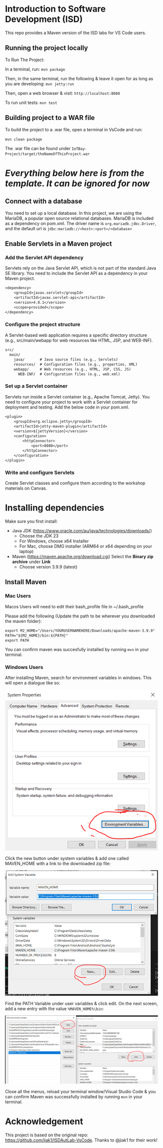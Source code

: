 # Introduction to Software Development (ISD)

This repo provides a Maven version of the ISD labs for VS Code users.

## Running the project locally

To Run The Project:

In a terminal, run:
`mvn package`

Then, in the same terminal, run the following & leave it open for as long as you are developing:
`mvn jetty:run`

Then, open a web browser & visit: `http://localhost:8080`

To run unit tests: `mvn test`

## Building project to a WAR file

To build the project to a .war file, open a terminal in VsCode and run:

`mvn clean package`

The .war file can be found under `IoTBay-Project/target/theNameOfThisProject.war`

# ***Everything below here is from the template. It can be ignored for now***

## Connect with a database
You need to set up a local database. In this project, we are using the MariaDB, a popular open source relational databases. MariaDB is included as a dependency on pom.xml. The driver name is ```org.mariadb.jdbc.Driver```, and the default url is ```jdbc:mariadb://<host>:<port>/<database>```

## Enable Servlets in a Maven project

### Add the Servlet API dependency

Servlets rely on the Java Servlet API, which is not part of the standard Java SE library. You need to include the Servlet API as a dependency in your Maven project.

```
<dependency>
    <groupId>javax.servlet</groupId>
    <artifactId>javax.servlet-api</artifactId>
    <version>4.0.1</version>
    <scope>provided</scope>
</dependency>
```

### Configure the project structure

A Servlet-based web application requires a specific directory structure (e.g., src/main/webapp for web resources like HTML, JSP, and WEB-INF).

```
src/
  main/
    java/       # Java source files (e.g., Servlets)
    resources/  # Configuration files (e.g., properties, XML)
    webapp/     # Web resources (e.g., HTML, JSP, CSS, JS)
      WEB-INF/  # Configuration files (e.g., web.xml)
```

### Set up a Servlet container

Servlets run inside a Servlet container (e.g., Apache Tomcat, Jetty). You need to configure your project to work with a Servlet container for deployment and testing. Add the below code in your pom.xml.

```
<plugin>
    <groupId>org.eclipse.jetty</groupId>
    <artifactId>jetty-maven-plugin</artifactId>
    <version>${jettyVersion}</version>
    <configuration>
        <httpConnector>
            <port>8080</port>
        </httpConnector>
    </configuration>
</plugin>
```

### Write and configure Servlets

Create Servlet classes and configure them according to the workshop materials on Canvas.

# Installing dependencies

Make sure you first install:

- Java JDK (https://www.oracle.com/au/java/technologies/downloads/)
    - Choose the JDK 23
    - For Windows, choose x64 Installer
    - For Mac, choose DMG installer (ARM64 or x64 depending on your laptop)
- Maven (https://maven.apache.org/download.cgi) Select the **Binary zip archive** under **Link**
    - Choose version 3.9.9 (latest)

## Install Maven

### Mac Users

Macos Users will need to edit their bash_profile file in ~/.bash_profile

Please add the following (Update the path to be wherever you downloaded the maven folder):

```
export M2_HOME="/Users/YOURUSERNAMEHERE/Downloads/apache-maven-3.9.9"
PATH="${M2_HOME}/bin:${PATH}"
export PATH
```

You can confirm maven was succesfully installed by running `mvn` in your terminal.

### Windows Users

After installing Maven, search for environment variables in windows. This will open a dialogue like so:

![Alt text](images/env.PNG?raw=true 'Environment Variables')

Click the new button under system variables & add one called MAVEN_HOME with a link to the downloaded zip file:

![Alt text](images/systemvar.PNG?raw=true 'Environment Variables')

Find the PATH Variable under user variables & click edit. On the next screen, add a new entry with the value `%MAVEN_HOME%\bin`:

![Alt text](images/uservar.PNG?raw=true 'User Variables')

Close all the menus, reload your terminal window/Visual Studio Code & you can confirm Maven was successfully installed by running `mvn` in your terminal.

# Acknowledgement
This project is based on the original repo: https://github.com/jiak1/ISDAutLab-VsCode. Thanks to @jiak1 for their work!
